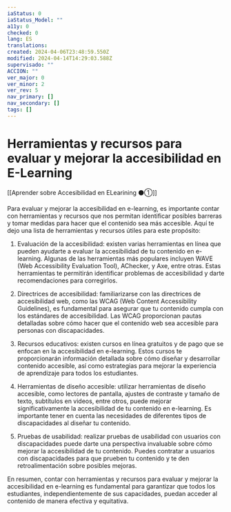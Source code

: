 ```yaml
---
iaStatus: 0
iaStatus_Model: ""
a11y: 0
checked: 0
lang: ES
translations: 
created: 2024-04-06T23:48:59.550Z
modified: 2024-04-14T14:29:03.588Z
supervisado: ""
ACCION: ""
ver_major: 0
ver_minor: 2
ver_rev: 5
nav_primary: []
nav_secondary: []
tags: []
---
```

# Herramientas y recursos para evaluar y mejorar la accesibilidad en E-Learning

[[Aprender sobre Accesibilidad en ELearining ⚫①]]

Para evaluar y mejorar la accesibilidad en e-learning, es importante contar con herramientas y recursos que nos permitan identificar posibles barreras y tomar medidas para hacer que el contenido sea más accesible. Aquí te dejo una lista de herramientas y recursos útiles para este propósito:

1. Evaluación de la accesibilidad: existen varias herramientas en línea que pueden ayudarte a evaluar la accesibilidad de tu contenido en e-learning. Algunas de las herramientas más populares incluyen WAVE (Web Accessibility Evaluation Tool), AChecker, y Axe, entre otras. Estas herramientas te permitirán identificar problemas de accesibilidad y darte recomendaciones para corregirlos.

2. Directrices de accesibilidad: familiarizarse con las directrices de accesibilidad web, como las WCAG (Web Content Accessibility Guidelines), es fundamental para asegurar que tu contenido cumpla con los estándares de accesibilidad. Las WCAG proporcionan pautas detalladas sobre cómo hacer que el contenido web sea accesible para personas con discapacidades.

3. Recursos educativos: existen cursos en línea gratuitos y de pago que se enfocan en la accesibilidad en e-learning. Estos cursos te proporcionarán información detallada sobre cómo diseñar y desarrollar contenido accesible, así como estrategias para mejorar la experiencia de aprendizaje para todos los estudiantes.

4. Herramientas de diseño accesible: utilizar herramientas de diseño accesible, como lectores de pantalla, ajustes de contraste y tamaño de texto, subtítulos en videos, entre otros, puede mejorar significativamente la accesibilidad de tu contenido en e-learning. Es importante tener en cuenta las necesidades de diferentes tipos de discapacidades al diseñar tu contenido.

5. Pruebas de usabilidad: realizar pruebas de usabilidad con usuarios con discapacidades puede darte una perspectiva invaluable sobre cómo mejorar la accesibilidad de tu contenido. Puedes contratar a usuarios con discapacidades para que prueben tu contenido y te den retroalimentación sobre posibles mejoras.

En resumen, contar con herramientas y recursos para evaluar y mejorar la accesibilidad en e-learning es fundamental para garantizar que todos los estudiantes, independientemente de sus capacidades, puedan acceder al contenido de manera efectiva y equitativa.
